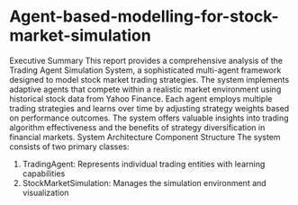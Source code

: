 # Agent-based-modelling-for-stock-market-simulation

Executive Summary
This report provides a comprehensive analysis of the Trading Agent Simulation System, a sophisticated multi-agent framework designed to model stock market trading strategies. The system implements adaptive agents that compete within a realistic market environment using historical stock data from Yahoo Finance. Each agent employs multiple trading strategies and learns over time by adjusting strategy weights based on performance outcomes. The system offers valuable insights into trading algorithm effectiveness and the benefits of strategy diversification in financial markets.
System Architecture
Component Structure
The system consists of two primary classes:
1.	TradingAgent: Represents individual trading entities with learning capabilities
2.	StockMarketSimulation: Manages the simulation environment and visualization

